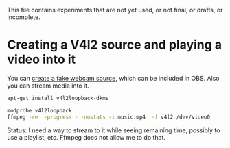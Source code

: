 This file contains experiments that are not yet used, 
or not final, or drafts, or incomplete.

# Creating a V4l2 source and playing a video into it

You can [create a fake webcam source](https://github.com/umlaeute/v4l2loopback), which can be included in OBS.
Also you can stream media into it.

```bash
apt-get install v4l2loopback-dkms

modprobe v4l2loopback    
ffmpeg -re  -progress - -nostats -i music.mp4  -f v4l2 /dev/video0
```

Status: I need a way to stream to it while seeing remaining time,
possibly to use a playlist, etc. Ffmpeg does not allow me to do that.
